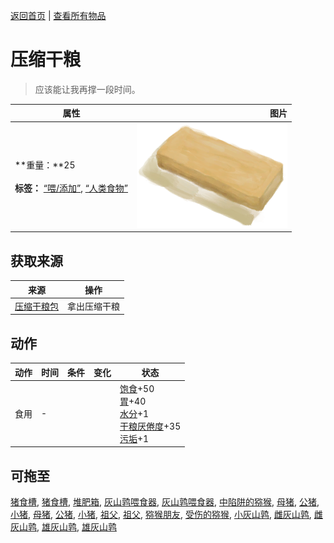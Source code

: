[返回首页](index.md)   |  [查看所有物品](object.md)
# 压缩干粮  
> 应该能让我再撑一段时间。  
  
  属性  |   图片   
 ----  |  ----:   
 **重量：**25<br><br>**标签：**	[“喂/添加”](tag_Feed.md), [“人类食物”](tag_HumanFood.md)  |  ![](Sprite/FoodRation.png)   
  
## 获取来源  
来源  |  操作  
----  |  ----  
[压缩干粮包](FoodRationsPackage.md)  |  拿出压缩干粮  
## 动作  
动作  |  时间  |  条件  |  变化  |  状态  
----  |  ----  |  ----  |  ----  |  ----  
食用  |  -  |    |    |  [饱食](Satiation.md)+50<br>[胃](Stomach.md)+40<br>[水分](Hydration.md)+1<br>[干粮<nobr>厌倦度</nobr>](SaturationRations.md)+35<br>[污垢](Filth.md)+1  
## 可拖至  
[猪食槽](BoarFeeder.md), [猪食槽](BoarFeederEmpty.md), [堆肥箱](CompostBin.md), [灰山鹑喂食器](PartridgeFeeder.md), [灰山鹑喂食器](PartridgeFeederEmpty.md), [中陷阱的猕猴](CageTrapMacaque.md), [母猪](BoarEnclosureFemale.md), [公猪](BoarEnclosureMale.md), [小猪](BoarEnclosurePiglet.md), [母猪](BoarTiedFemale.md), [公猪](BoarTiedMale.md), [小猪](BoarTiedPiglet.md), [祖父](Grandfather.md), [祖父](GrandfatherHealthy.md), [猕猴朋友](MacaqueFriend.md), [受伤的猕猴](MacaqueWounded.md), [小灰山鹑](PartridgeChick.md), [雌灰山鹑](PartridgeFemaleEnclosure.md), [雌灰山鹑](PartridgeFemaleLive.md), [雄灰山鹑](PartridgeMaleEnclosure.md), [雄灰山鹑](PartridgeMaleLive.md)  

